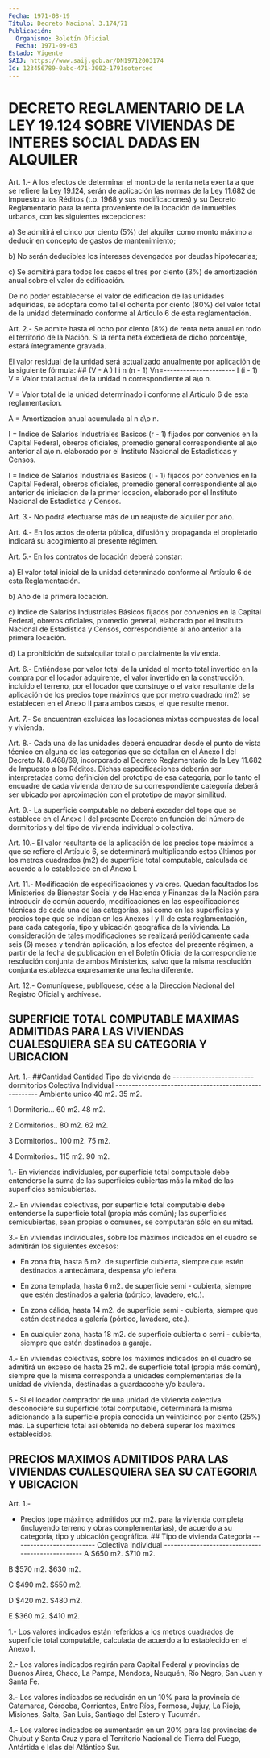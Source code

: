 ```yaml
---
Fecha: 1971-08-19
Título: Decreto Nacional 3.174/71
Publicación:
  Organismo: Boletín Oficial
  Fecha: 1971-09-03
Estado: Vigente
SAIJ: https://www.saij.gob.ar/DN19712003174
Id: 123456789-0abc-471-3002-1791soterced
---
```

# DECRETO REGLAMENTARIO DE LA LEY 19.124 SOBRE VIVIENDAS DE INTERES SOCIAL DADAS EN ALQUILER

<a id="1"></a>
Art. 1.- A los efectos de determinar el monto de la renta neta exenta  a  que  se  refiere  la Ley 19.124, serán de aplicación las normas de la Ley 11.682 de Impuesto  a los Réditos (t.o. 1968 y sus modificaciones)  y  su  Decreto  Reglamentario    para    la  renta proveniente    de   la  locación  de  inmuebles  urbanos,  con  las siguientes excepciones:

a) Se admitirá el cinco  por  ciento  (5%)  del alquiler como monto máximo  a  deducir  en  concepto  de gastos de mantenimiento;

b)  No  serán  deducibles  los  intereses   devengados  por  deudas hipotecarias;

c)  Se admitirá para todos los casos el tres  por  ciento  (3%)  de amortización anual sobre el valor de edificación.

De no  poder  establecerse  el valor de edificación de las unidades adquiridas, se adoptará como  tal  el  ochenta por ciento (80%) del valor  total de la unidad determinado conforme  al  Artículo  6  de esta reglamentación.

<a id="2"></a>
Art. 2.- Se admite hasta el ocho por ciento (8%) de renta neta anual  en  todo  el  territorio  de  la  Nación.  Si  la renta neta excediera  de  dicho porcentaje, estará íntegramente gravada.

El valor residual  de  la  unidad  será  actualizado anualmente por aplicación de la siguiente fórmula: ##                         (V - A )  I                           i   n    (n - 1)                   Vn=----------------------                              I                                (i - 1) V          = Valor total actual de la unidad n           correspondiente al a\o n.

V          = Valor total de la unidad determinado i           conforme al Articulo 6 de esta             reglamentacion.

A          = Amortizacion anual acumulada al n           a\o n.

I          = Indice de Salarios Industriales Basicos (r - 1)     fijados por convenios en la Capital             Federal, obreros oficiales, promedio             general correspondiente al a\o anterior             al a\o n. elaborado por el Instituto             Nacional de Estadisticas y Censos.

I          = Indice de Salarios Industriales Basicos (i - 1)     fijados por convenios en la Capital             Federal, obreros oficiales, promedio             general correspondiente al a\o anterior             de iniciacion de la primer locacion,             elaborado por el Instituto Nacional             de Estadistica y Censos.

<a id="3"></a>
Art. 3.- No podrá efectuarse más de un reajuste de alquiler por año.

<a id="4"></a>
Art. 4.- En los actos de oferta pública, difusión y propaganda el  propietario   indicará  su  acogimiento  al  presente  régimen.

<a id="5"></a>
Art.  5.-  En  los  contratos de locación deberá constar:

a) El valor total inicial  de  la  unidad  determinado  conforme al Artículo 6 de esta Reglamentación.

b) Año de la primera locación.

c)  Indice  de  Salarios Industriales Básicos fijados por convenios en  la  Capital  Federal,   obreros  oficiales,  promedio  general, elaborado  por  el  Instituto Nacional  de  Estadística  y  Censos, correspondiente  al  año  anterior  a  la  primera  locación.

d) La prohibición de subalquilar  total o parcialmente la vivienda.

<a id="6"></a>
Art. 6.- Entiéndese por valor total de la unidad el monto total invertido  en  la  compra  por  el  locador  adquirente,  el  valor invertido  en  la construcción, incluido el terreno, por el locador que construye o  el  valor  resultante  de  la  aplicación  de  los precios  tope  máximos que por metro cuadrado (m2) se establecen en el Anexo II para ambos casos, el que resulte menor.

<a id="7"></a>
Art.  7.-  Se  encuentran  excluidas  las  locaciones  mixtas compuestas de local y vivienda.

<a id="8"></a>
Art.  8.-  Cada  una de las unidades deberá encuadrar desde el punto de vista técnico  en alguna de las categorías que se detallan en  el Anexo I del Decreto  N.  8.468/69,  incorporado  al  Decreto Reglamentario  de  la  Ley 11.682 de Impuesto a los Réditos. Dichas especificaciones deberán  ser  interpretadas  como  definición  del prototipo  de  esa  categoría,  por  lo  tanto  el encuadre de cada vivienda dentro de su correspondiente categoría deberá  ser ubicado por aproximación con el prototipo de mayor similitud.

<a id="9"></a>
Art.  9.-  La superficie computable no deberá exceder del tope que se establece  en el Anexo I del presente Decreto en función del número  de  dormitorios   y  del  tipo  de  vivienda  individual  o colectiva.

<a id="10"></a>
Art.  10.- El valor resultante de la aplicación de los precios tope máximos  a  que  se  refiere  el  Artículo  6,  se determinará multiplicando  estos  últimos  por  los  metros  cuadrados (m2)  de superficie total computable, calculada de acuerdo  a lo establecido en el Anexo I.

<a id="11"></a>
Art.  11.-  Modificación de especificaciones y valores. Quedan facultados los Ministerios  de  Bienestar  Social  y  de Hacienda y Finanzas de la Nación para introducir de común acuerdo, modificaciones en las especificaciones técnicas de cada  una de las categorías,  así  como  en  las  superficies y precios tope que  se indican  en  los Anexos I y II de esta  reglamentación,  para  cada categoría,  tipo    y  ubicación  geográfica  de  la  vivienda.  La consideración de tales  modificaciones  se realizará periódicamente cada  seis  (6)  meses  y tendrán aplicación,  a  los  efectos  del presente  régimen, a partir  de  la  fecha  de  publicación  en  el Boletín Oficial  de la correspondiente resolución conjunta de ambos Ministerios, salvo  que  la  misma  resolución  conjunta establezca expresamente una fecha diferente.

<a id="12"></a>
Art. 12.- Comuníquese, publíquese, dése a la Dirección Nacional del Registro Oficial y archívese.

## SUPERFICIE  TOTAL  COMPUTABLE  MAXIMAS ADMITIDAS PARA LAS VIVIENDAS CUALESQUIERA SEA SU CATEGORIA Y UBICACION

<a id="1"></a>
Art. 1.- ##Cantidad Cantidad                        Tipo de vivienda   de                        ------------------------- dormitorios                  Colectiva      Individual ------------------------------------------------------ Ambiente unico                  40 m2.         35 m2.

1 Dormitorio...                 60 m2.         48 m2.

2 Dormitorios..                 80 m2.         62 m2.

3 Dormitorios..                100 m2.         75 m2.

4  Dormitorios..                 115 m2.         90 m2.

1.-  En viviendas individuales,  por  superficie  total  computable debe entenderse  la  suma de las superficies cubiertas más la mitad de las superficies semicubiertas.

2.- En viviendas colectivas,  por  superficie total computable debe entenderse la superficie total (propia  más común); las superficies semicubiertas, sean propias o comunes, se  computarán  sólo  en  su mitad.

3.-  En  viviendas  individuales, sobre los máximos indicados en el cuadro se admitirán los siguientes excesos:

- En zona fría, hasta  6  m2.  de  superficie cubierta, siempre que estén  destinados  a  antecámara,  despensa    y/o    leñera.

-  En  zona  templada,  hasta  6 m2. de superficie semi - cubierta, siempre que estén destinados a galería  (pórtico,  lavadero, etc.).

-  En  zona  cálida,  hasta  14 m2. de superficie semi -  cubierta, siempre que estén destinados a  galería  (pórtico, lavadero, etc.).

- En cualquier zona, hasta 18 m2. de superficie  cubierta  o semi - cubierta, siempre que estén destinados a garaje.

4.-  En  viviendas  colectivas,  sobre los máximos indicados en  el cuadro se admitirá un exceso de hasta  25  m2.  de superficie total (propia  más  común), siempre que la misma corresponda  a  unidades complementarias  de la unidad de vivienda, destinadas a guardacoche y/o baulera.

5.- Si el locador  comprador  de  una  unidad de vivienda colectiva desconociere su superficie total computable,  determinará  la misma adicionando  a  la  superficie  propia  conocida un veinticinco por ciento  (25%)  más.  La  superficie total así  obtenida  no  deberá superar los máximos establecidos.

## PRECIOS  MAXIMOS  ADMITIDOS  PARA LAS VIVIENDAS CUALESQUIERA SEA SU CATEGORIA Y UBICACION

<a id="1"></a>
Art. 1.-

-  Precios tope máximos admitidos por m2. para la vivienda completa (incluyendo  terreno  y  obras  complementarias),  de  acuerdo a su categoría, tipo y ubicación geográfica. ##                           Tipo de vivienda Categoria               -------------------------                        Colectiva      Individual -------------------------------------------------   A                    $650 m2.       $710 m2.

B                    $570 m2.       $630 m2.

C                    $490 m2.       $550 m2.

D                    $420 m2.       $480 m2.

E                    $360 m2.       $410 m2.

1.-  Los  valores  indicados están referidos a los metros cuadrados de  superficie  total    computable,  calculada  de  acuerdo  a  lo establecido en el Anexo I.

2.-  Los  valores  indicados    regirán   para  Capital  Federal  y provincias de Buenos Aires, Chaco, La Pampa,  Mendoza, Neuquén, Río Negro, San Juan y Santa Fe.

3.- Los valores indicados se reducirán en un 10%  para la provincia de Catamarca, Córdoba, Corrientes, Entre Ríos, Formosa,  Jujuy,  La Rioja,  Misiones,  Salta,  San Luis, Santiago del Estero y Tucumán.

4.-  Los  valores  indicados se  aumentarán  en  un  20%  para  las provincias de Chubut  y Santa Cruz y para el Territorio Nacional de Tierra del Fuego, Antártida e Islas del Atlántico Sur.